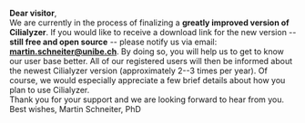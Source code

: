 <!-- ## Welcome to GitHub Pages -->
<!--
<div align="center"> 
   <a href="./index.html" style="font-size:25px;font-weight:600;"       >Home</a>  &nbsp;&nbsp;&nbsp;&nbsp;&nbsp;&nbsp;&nbsp;
   <a href="./download.html" style="font-size:25px;font-weight:400;"     >Download</a>  &nbsp;&nbsp;&nbsp;&nbsp;&nbsp;&nbsp;&nbsp;
   <a href="./tutorials.html" style="font-size:25px;font-weight:400;"    >Tutorials</a> &nbsp;&nbsp;&nbsp;&nbsp;&nbsp;&nbsp;&nbsp;
   <a href="./pinboard.html" style="font-size:25px;font-weight:400;"     >Pinboard</a>  &nbsp;&nbsp;&nbsp;&nbsp;&nbsp;&nbsp;&nbsp;
   <a href="./publications.html" style="font-size:25px;font-weight:400;" >Publications</a> 
</div> 

<br />
-->
**Dear visitor**,
<br />
We are currently in the process of finalizing a **greatly improved version of Cilialyzer**. 
If you would like to receive a download link for the new version -- **still free and open source** -- please notify us via email: **martin.schneiter@unibe.ch**. 
By doing so, you will help us to get to know our user base better. All of our registered users will then be informed about the newest Cilialyzer version (approximately 2--3 times per year). 
Of course, we would especially appreciate a few brief details about how you plan to use Cilialyzer.
<br />
Thank you for your support and we are looking forward to hear from you. 
<br />
Best wishes,
Martin Schneiter, PhD 
   
   
   
